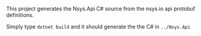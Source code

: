 This project generates the Nsys.Api C# source from the nsys.io api protobuf definitions.

Simply type `dotnet build` and it should generate the the C# in `../Nsys.Api`
